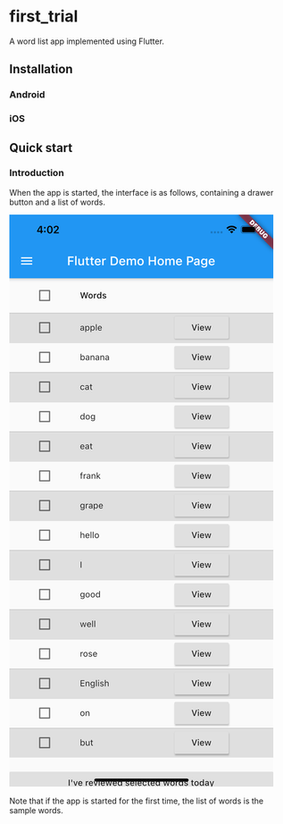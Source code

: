 # first_trial

A word list app implemented using Flutter.

## Installation

### Android

### iOS

## Quick start

### Introduction

When the app is started, the interface is as follows, 
containing a drawer button and a list of words.

![Initial interface](assets/images/initialUi.png)

Note that if the app is started for the first time,
the list of words is the sample words.

